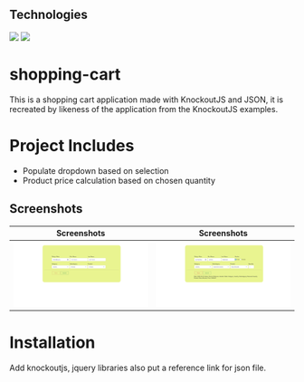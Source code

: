## Technologies
[![](https://img.shields.io/badge/knockoutJS-grey?style=flat-square&logo=javascript)](#)
[![](https://img.shields.io/badge/JSON-grey?style=flat-square&logo=json)](#)

# shopping-cart
This is a shopping cart application made with KnockoutJS and JSON, it is recreated by likeness of the application from the KnockoutJS examples.

# Project Includes
- Populate dropdown based on selection
- Product price calculation based on chosen quantity

## Screenshots
| Screenshots  | Screenshots |
| ------------- | ------------- |
| <img src="/Shop-cart/screens/shopping-blanc.png"> |<img src="/Shop-cart/screens/shopping.png"> |

# Installation
Add knockoutjs, jquery libraries also put a reference link for json file.
